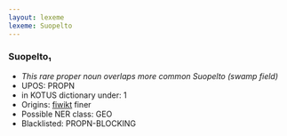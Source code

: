 ```yaml
---
layout: lexeme
lexeme: Suopelto
---
```


###  Suopelto₁

* _This rare proper noun overlaps more common *Suopelto* (swamp field)_
* UPOS:  PROPN
* in KOTUS dictionary under:  1
* Origins: [fiwikt](https://fi.wiktionary.org/wiki/Suopelto) finer 
* Possible NER class:  GEO
* Blacklisted:  PROPN-BLOCKING


